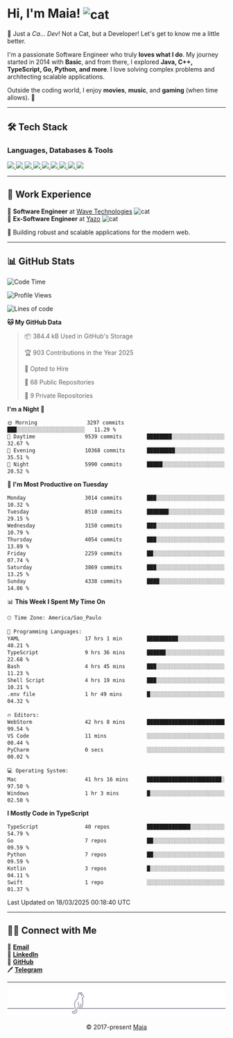 <h1 align="left">Hi, I'm Maia! 
<img src="https://emojis.slackmojis.com/emojis/images/1643509834/36299/black-cat.gif?1643509834" width="50" height="60" align="center" alt="cat"/>
</h1>

🎩 Just a *Ca... Dev*! Not a Cat, but a Developer! Let's get to know me a little better.

I'm a passionate Software Engineer who truly **loves what I do**. My journey started in 2014 with **Basic**, and from there, I explored **Java, C++, TypeScript, Go, Python, and more**. I love solving complex problems and architecting scalable applications.

Outside the coding world, I enjoy **movies**, **music**, and **gaming** (when time allows). 🚀

---

## 🛠️ Tech Stack

### Languages, Databases & Tools
<p>
  <a href="https://www.typescriptlang.org">
    <img src="https://skillicons.dev/icons?i=ts" />
  </a>
  <a href="https://go.dev">
    <img src="https://skillicons.dev/icons?i=go" />
  </a>
  <a href="https://www.python.org">
    <img src="https://skillicons.dev/icons?i=python" />
  </a>
  <a href="https://gradle.org">
    <img src="https://skillicons.dev/icons?i=gradle" />
  </a>
  <a href="https://redis.io">
    <img src="https://skillicons.dev/icons?i=redis" />
  </a>
  <a href="https://www.mongodb.com">
    <img src="https://skillicons.dev/icons?i=mongodb" />
  </a>
  <a href="https://nodejs.org">
    <img src="https://skillicons.dev/icons?i=nodejs" />
  </a>
  <a href="https://www.javascript.com">
    <img src="https://skillicons.dev/icons?i=js" />
  </a>
  <a href="https://www.docker.com">
    <img src="https://skillicons.dev/icons?i=docker" />
  </a>
</p>

---

## 💼 Work Experience

🔹 **Software Engineer** at [Wave Technologies](https://www.linkedin.com/company/wave-technologies-oficial/)   <img src="https://media.giphy.com/media/WUlplcMpOCEmTGBtBW/giphy.gif" width="30" alt="cat"> <br>
🔹 **Ex-Software Engineer** at [Yazo](https://yazo.com.br/) <img src="https://media.giphy.com/media/WUlplcMpOCEmTGBtBW/giphy.gif" width="30" alt="cat"> <br>

🚀 Building robust and scalable applications for the modern web.

---

## 📊 GitHub Stats

<!--START_SECTION:waka-->
![Code Time](http://img.shields.io/badge/Code%20Time-5%2C536%20hrs%2015%20mins-blue)

![Profile Views](http://img.shields.io/badge/Profile%20Views-1-blue)

![Lines of code](https://img.shields.io/badge/From%20Hello%20World%20I%27ve%20Written-6.9%20million%20lines%20of%20code-blue)

**🐱 My GitHub Data** 

> 📦 384.4 kB Used in GitHub's Storage 
 > 
> 🏆 903 Contributions in the Year 2025
 > 
> 💼 Opted to Hire
 > 
> 📜 68 Public Repositories 
 > 
> 🔑 9 Private Repositories 
 > 
**I'm a Night 🦉** 

```text
🌞 Morning                3297 commits        ███░░░░░░░░░░░░░░░░░░░░░░   11.29 % 
🌆 Daytime                9539 commits        ████████░░░░░░░░░░░░░░░░░   32.67 % 
🌃 Evening                10368 commits       █████████░░░░░░░░░░░░░░░░   35.51 % 
🌙 Night                  5990 commits        █████░░░░░░░░░░░░░░░░░░░░   20.52 % 
```
📅 **I'm Most Productive on Tuesday** 

```text
Monday                   3014 commits        ███░░░░░░░░░░░░░░░░░░░░░░   10.32 % 
Tuesday                  8510 commits        ███████░░░░░░░░░░░░░░░░░░   29.15 % 
Wednesday                3150 commits        ███░░░░░░░░░░░░░░░░░░░░░░   10.79 % 
Thursday                 4054 commits        ███░░░░░░░░░░░░░░░░░░░░░░   13.89 % 
Friday                   2259 commits        ██░░░░░░░░░░░░░░░░░░░░░░░   07.74 % 
Saturday                 3869 commits        ███░░░░░░░░░░░░░░░░░░░░░░   13.25 % 
Sunday                   4338 commits        ████░░░░░░░░░░░░░░░░░░░░░   14.86 % 
```


📊 **This Week I Spent My Time On** 

```text
🕑︎ Time Zone: America/Sao_Paulo

💬 Programming Languages: 
YAML                     17 hrs 1 min        ██████████░░░░░░░░░░░░░░░   40.21 % 
TypeScript               9 hrs 36 mins       ██████░░░░░░░░░░░░░░░░░░░   22.68 % 
Bash                     4 hrs 45 mins       ███░░░░░░░░░░░░░░░░░░░░░░   11.23 % 
Shell Script             4 hrs 19 mins       ███░░░░░░░░░░░░░░░░░░░░░░   10.21 % 
.env file                1 hr 49 mins        █░░░░░░░░░░░░░░░░░░░░░░░░   04.32 % 

🔥 Editors: 
WebStorm                 42 hrs 8 mins       █████████████████████████   99.54 % 
VS Code                  11 mins             ░░░░░░░░░░░░░░░░░░░░░░░░░   00.44 % 
PyCharm                  0 secs              ░░░░░░░░░░░░░░░░░░░░░░░░░   00.02 % 

💻 Operating System: 
Mac                      41 hrs 16 mins      ████████████████████████░   97.50 % 
Windows                  1 hr 3 mins         █░░░░░░░░░░░░░░░░░░░░░░░░   02.50 % 
```

**I Mostly Code in TypeScript** 

```text
TypeScript               40 repos            ██████████████░░░░░░░░░░░   54.79 % 
Go                       7 repos             ██░░░░░░░░░░░░░░░░░░░░░░░   09.59 % 
Python                   7 repos             ██░░░░░░░░░░░░░░░░░░░░░░░   09.59 % 
Kotlin                   3 repos             █░░░░░░░░░░░░░░░░░░░░░░░░   04.11 % 
Swift                    1 repo              ░░░░░░░░░░░░░░░░░░░░░░░░░   01.37 % 
```




 Last Updated on 18/03/2025 00:18:40 UTC
<!--END_SECTION:waka-->

---

## 👯‍👨 Connect with Me
📧 **[Email](mailto:gabrielmaialva33@gmail.com)**  
🔗 **[LinkedIn](https://www.linkedin.com/in/gabriel-maia-183984239)**  
🐙 **[GitHub](https://github.com/gabrielmaialva33)**  
🖊 **[Telegram](https://t.me/sr_mrootx)**

---

<p align="center"><img src="https://raw.githubusercontent.com/gabrielmaialva33/gabrielmaialva33/master/assets/gray0_ctp_on_line.svg?sanitize=true" /></p>
<p align="center">&copy; 2017-present <a href="https://github.com/gabrielmaialva33/" target="_blank">Maia</a></p>
